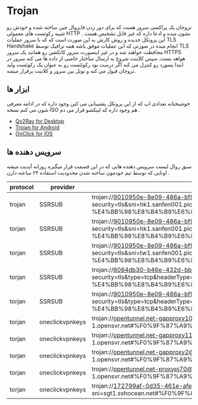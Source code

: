 # Trojan 
تروجان یک پراکسی سرور هست که برای دور زدن فایروال چین ساخته شده و خودش رو شبیه رکوئست های معمولی HTTP نشون میده و ادعا داره که غیر قابل تشخیص هست . این پروتکل جدیده و روش کارش به این صورت است که که با سرور عملیات TLS Handshake انجام میده در صورتی که این عملیات موفق باشه همه ترافیک توسط TLS محافظت خواهند شد و در غیر اینصورت سرور کانکشن رو همانند یک  سرور HTTPS هواهد بست. سپس کلاینت شروع به ارسال ساختار خاصی از داده ها می کنه سرور در ابتدا پسورد رو کنترل می کنه اگر درست بود رکوئئست رو به عنوان یک رکوئست ولید تروجان قبول می کنه و تونل بین سرور و کلاینت برقرار میشه. 

## ابزار ها 
خوشبختانه تعدادی اپ که از این پروتکل پشتیبانی می کنن وجود داره که در ادامه معرفی شون می کنم نسخه ISO هم وجود داره که لینکشو قرار می دم . 

- [Qv2Ray for Desktop](/trojan/app/Qv2ray)
- [Trojan for Android](/trojan/app/)
- [OnClick for IOS](https://apps.apple.com/us/app/oneclick-safe-easy-fast/id1545555197)

## سرویس دهنده ها 
سبق روال لیست سرویس دهنده هایی که در این قسمت قرار میگیره روزانه آپدیت میشه اونایی که توسط تیم خودمون ساخته شدن محدودیت استفاده ۲۴ ساعته دارن . 

| protocol | provider | url |
| --- | --- | --- | 
| trojan | SSRSUB | trojan://9010950e-8e09-486a-bf96-3b0cf22097b4@hk2.sanfen001.pics:443?security=tls&sni=hk1.sanfen001.pics&type=tcp&headerType=none#%40SSRSUB-T01-%E4%BB%98%E8%B4%B9%E6%8E%A8%E8%8D%90%3Asuo.yt%2Fssrsub |
| torjan | SSRSUB | trojan://9010950e-8e09-486a-bf96-3b0cf22097b4@hk1.sanfen001.pics:443?security=tls&sni=hk1.sanfen001.pics&type=tcp&headerType=none#%40SSRSUB-T02-%E4%BB%98%E8%B4%B9%E6%8E%A8%E8%8D%90%3Asuo.yt%2Fssrsub |
| torjan | SSRSUB | trojan://9010950e-8e09-486a-bf96-3b0cf22097b4@tw1.sanfen001.pics:443?security=tls&sni=tw1.sanfen001.pics&type=tcp&headerType=none#%40SSRSUB-T03-%E4%BB%98%E8%B4%B9%E6%8E%A8%E8%8D%90%3Asuo.yt%2Fssrsub |
| torjan | SSRSUB | trojan://6064db30-b46e-432d-bbec-f12b947422a2@1024hk02.tfzhc.top:80?security=tls&type=tcp&headerType=none#%40SSRSUB-T04-%E4%BB%98%E8%B4%B9%E6%8E%A8%E8%8D%90%3Asuo.yt%2Fssrsub |
| torjan | SSRSUB | trojan://9010950e-8e09-486a-bf96-3b0cf22097b4@tw1.sanfen001.pics:443?security=tls&type=tcp&headerType=none#%40SSRSUB-T05-%E4%BB%98%E8%B4%B9%E6%8E%A8%E8%8D%90%3Asuo.yt%2Fssrsub |
| torjan | oneclickvpnkeys | trojan://opentunnel.net-gapproxy10@det-1.opensvr.net:443?sni=det-1.opensvr.net#%F0%9F%87%A9%F0%9F%87%AA6%40oneclickvpnkeys |
| torjan | oneclickvpnkeys | trojan://opentunnel.net-gapproxy11@det-1.opensvr.net:443?sni=det-1.opensvr.net#%F0%9F%87%A9%F0%9F%87%AA5%40oneclickvpnkeys | 
| torjan | oneclickvpnkeys | trojan://opentunnel.net-gapproxy2@det-1.opensvr.net:443?sni=det-1.opensvr.net#%F0%9F%87%A9%F0%9F%87%AA4%40oneclickvpnkeys |
| torjan | oneclickvpnkeys | trojan://opentunnel.net-proxypj70@det-1.opensvr.net:443?sni=det-1.opensvr.net#%F0%9F%87%A9%F0%9F%87%AA2%40oneclickvpnkeys | 
| torjan | oneclickvpnkeys | trojan://172799af-0d35-461e-afe4-6c6c2e6d85d7@sgt1.sshocean.net:443?sni=sgt1.sshocean.net#%F0%9F%87%B8%F0%9F%87%ACsgt1443%40oneclickvpnkeys |  

